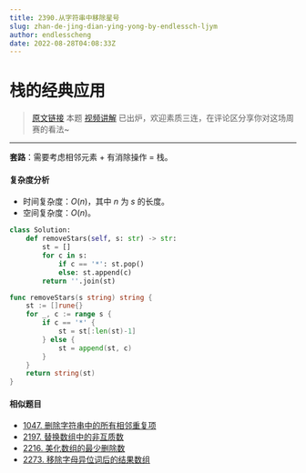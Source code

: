 ```yaml
---
title: 2390.从字符串中移除星号
slug: zhan-de-jing-dian-ying-yong-by-endlessch-ljym
author: endlesscheng
date: 2022-08-28T04:08:33Z
---
```

# 栈的经典应用
 
> [原文链接](https://leetcode.cn/problems/removing-stars-from-a-string/solution/zhan-de-jing-dian-ying-yong-by-endlessch-ljym)
本题 [视频讲解](https://www.bilibili.com/video/BV1mG411V7fj) 已出炉，欢迎素质三连，在评论区分享你对这场周赛的看法~

---

**套路**：需要考虑相邻元素 + 有消除操作 = 栈。

#### 复杂度分析

- 时间复杂度：$O(n)$，其中 $n$ 为 $s$ 的长度。
- 空间复杂度：$O(n)$。

```py [sol1-Python3]
class Solution:
    def removeStars(self, s: str) -> str:
        st = []
        for c in s:
            if c == '*': st.pop()
            else: st.append(c)
        return ''.join(st)
```

```go [sol1-Go]
func removeStars(s string) string {
	st := []rune{}
	for _, c := range s {
		if c == '*' {
			st = st[:len(st)-1]
		} else {
			st = append(st, c)
		}
	}
	return string(st)
}
```

#### 相似题目

- [1047. 删除字符串中的所有相邻重复项](https://leetcode.cn/problems/remove-all-adjacent-duplicates-in-string/)
- [2197. 替换数组中的非互质数](https://leetcode.cn/problems/replace-non-coprime-numbers-in-array/)
- [2216. 美化数组的最少删除数](https://leetcode.cn/problems/minimum-deletions-to-make-array-beautiful/)
- [2273. 移除字母异位词后的结果数组](https://leetcode.cn/problems/find-resultant-array-after-removing-anagrams/)


